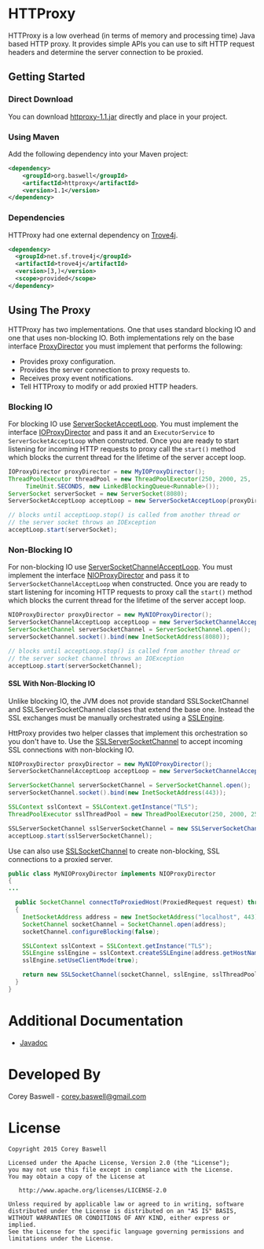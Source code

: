 # HTTProxy
HTTProxy is a low overhead (in terms of memory and processing time) Java based HTTP proxy. It provides simple APIs you can use to sift HTTP request headers and determine
the server connection to be proxied.

## Getting Started

### Direct Download
You can download <a href="https://github.com/baswerc/httproxy/releases/download/v1.1/httproxy-1.1.jar">httproxy-1.1.jar</a> directly and place in your project.

### Using Maven
Add the following dependency into your Maven project:

````xml
<dependency>
    <groupId>org.baswell</groupId>
    <artifactId>httproxy</artifactId>
    <version>1.1</version>
</dependency>
````

### Dependencies
HTTProxy had one external dependency on <a href="http://trove.starlight-systems.com/">Trove4j</a>.

````xml
<dependency>
  <groupId>net.sf.trove4j</groupId>
  <artifactId>trove4j</artifactId>
  <version>[3,)</version>
  <scope>provided</scope>
</dependency>
````

## Using The Proxy

HTTProxy has two implementations. One that uses standard blocking IO and one that uses non-blocking IO. Both implementations rely on the base interface
<a href="http://baswerc.github.io/httproxy/javadoc/org/baswell/httproxy/ProxyDirector.html">ProxyDirector</a> you must implement that performs the following:

* Provides proxy configuration.
* Provides the server connection to proxy requests to.
* Receives proxy event notifications.
* Tell HTTProxy to modify or add proxied HTTP headers.

### Blocking IO
For blocking IO use <a href="http://baswerc.github.io/httproxy/javadoc/org/baswell/httproxy/ServerSocketAcceptLoop.html">ServerSocketAcceptLoop</a>. You must implement
the interface <a href="http://baswerc.github.io/httproxy/javadoc/org/baswell/httproxy/IOProxyDirector.html">IOProxyDirector</a> and pass it and an `ExecutorService` to `ServerSocketAcceptLoop` when constructed.
Once you are ready to start listening for incoming HTTP requests to proxy call the `start()` method which blocks the current thread for the lifetime of the server accept loop.

```Java
IOProxyDirector proxyDirector = new MyIOProxyDirector();
ThreadPoolExecutor threadPool = new ThreadPoolExecutor(250, 2000, 25,
     TimeUnit.SECONDS, new LinkedBlockingQueue<Runnable>());
ServerSocket serverSocket = new ServerSocket(8080);
ServerSocketAcceptLoop acceptLoop = new ServerSocketAcceptLoop(proxyDirector, threadPool);

// blocks until acceptLoop.stop() is called from another thread or
// the server socket throws an IOException
acceptLoop.start(serverSocket);
```

### Non-Blocking IO
For non-blocking IO use <a href="http://baswerc.github.io/httproxy/javadoc/org/baswell/httproxy/ServerSocketChannelAcceptLoop.html">ServerSocketChannelAcceptLoop</a>. You must implement
the interface <a href="http://baswerc.github.io/httproxy/javadoc/org/baswell/httproxy/NIOProxyDirector.html">NIOProxyDirector</a> and pass it to `ServerSocketChannelAcceptLoop` when constructed.
Once you are ready to start listening for incoming HTTP requests to proxy call the `start()` method which blocks the current thread for the lifetime of the server accept loop.

```Java
NIOProxyDirector proxyDirector = new MyNIOProxyDirector();
ServerSocketChannelAcceptLoop acceptLoop = new ServerSocketChannelAcceptLoop(proxyDirector);
ServerSocketChannel serverSocketChannel = ServerSocketChannel.open();
serverSocketChannel.socket().bind(new InetSocketAddress(8080));

// blocks until acceptLoop.stop() is called from another thread or
// the server socket channel throws an IOException
acceptLoop.start(serverSocketChannel);
```

#### SSL With Non-Blocking IO
Unlike blocking IO, the JVM does not provide standard SSLSocketChannel and SSLServerSocketChannel classes that extend the base one. Instead the SSL exchanges must be manually orchestrated using a <a href="http://docs.oracle.com/javase/7/docs/api/javax/net/ssl/SSLEngine.html">SSLEngine</a>. 

HttProxy provides two helper classes that implement this orchestration so you don't have to. Use the <a href="http://baswerc.github.io/httproxy/javadoc/org/baswell/httproxy/SSLServerSocketChannel.html">SSLServerSocketChannel</a> to accept incoming SSL connections with non-blocking IO.

```Java
NIOProxyDirector proxyDirector = new MyNIOProxyDirector();
ServerSocketChannelAcceptLoop acceptLoop = new ServerSocketChannelAcceptLoop(proxyDirector);

ServerSocketChannel serverSocketChannel = ServerSocketChannel.open();
serverSocketChannel.socket().bind(new InetSocketAddress(443));

SSLContext sslContext = SSLContext.getInstance("TLS");
ThreadPoolExecutor sslThreadPool = new ThreadPoolExecutor(250, 2000, 25, TimeUnit.SECONDS, new LinkedBlockingQueue<Runnable>());

SSLServerSocketChannel sslServerSocketChannel = new SSLServerSocketChannel(serverSocketChannel, serverContext, sslThreadPool, proxyDirector.getLogger());
acceptLoop.start(sslServerSocketChannel);
```

Use can also use <a href="http://baswerc.github.io/httproxy/javadoc/org/baswell/httproxy/SSLSocketChannel.html">SSLSocketChannel</a> to create non-blocking, SSL connections to a proxied server.
```Java
public class MyNIOProxyDirector implements NIOProxyDirector
{
...

  public SocketChannel connectToProxiedHost(ProxiedRequest request) throws IOException
  {
    InetSocketAddress address = new InetSocketAddress("localhost", 443);
    SocketChannel socketChannel = SocketChannel.open(address);
    socketChannel.configureBlocking(false);

    SSLContext sslContext = SSLContext.getInstance("TLS");
    SSLEngine sslEngine = sslContext.createSSLEngine(address.getHostName(), address.getPort());
    sslEngine.setUseClientMode(true);

    return new SSLSocketChannel(socketChannel, sslEngine, sslThreadPool, getLogger());
  }
}
```


# Additional Documentation

* <a href="http://baswerc.github.io/httproxy/javadoc/">Javadoc</a>

# Developed By

Corey Baswell - <a href="mailto:corey.baswell@gmail.com">corey.baswell@gmail.com</a>

# License
````
Copyright 2015 Corey Baswell

Licensed under the Apache License, Version 2.0 (the "License");
you may not use this file except in compliance with the License.
You may obtain a copy of the License at

   http://www.apache.org/licenses/LICENSE-2.0

Unless required by applicable law or agreed to in writing, software
distributed under the License is distributed on an "AS IS" BASIS,
WITHOUT WARRANTIES OR CONDITIONS OF ANY KIND, either express or implied.
See the License for the specific language governing permissions and
limitations under the License.
````
